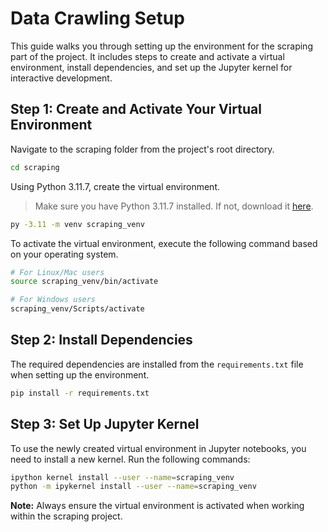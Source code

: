 # Data Crawling Setup
This guide walks you through setting up the environment for the scraping part of the project. It includes steps to create and activate a virtual environment, install dependencies, and set up the Jupyter kernel for interactive development.

## Step 1: Create and Activate Your Virtual Environment
Navigate to the scraping folder from the project's root directory.
```bash
cd scraping
```

Using Python 3.11.7, create the virtual environment.
> Make sure you have Python 3.11.7 installed. If not, download it [here](https://www.python.org/downloads/release/python-3117/).
```bash
py -3.11 -m venv scraping_venv
```

To activate the virtual environment, execute the following command based on your operating system.
```bash
# For Linux/Mac users
source scraping_venv/bin/activate  

# For Windows users
scraping_venv/Scripts/activate
```

## Step 2: Install Dependencies
The required dependencies are installed from the `requirements.txt` file when setting up the environment.
```bash
pip install -r requirements.txt
```

## Step 3: Set Up Jupyter Kernel
To use the newly created virtual environment in Jupyter notebooks, you need to install a new kernel. Run the following commands:
```bash
ipython kernel install --user --name=scraping_venv
python -m ipykernel install --user --name=scraping_venv
```

**Note:** Always ensure the virtual environment is activated when working within the scraping project.